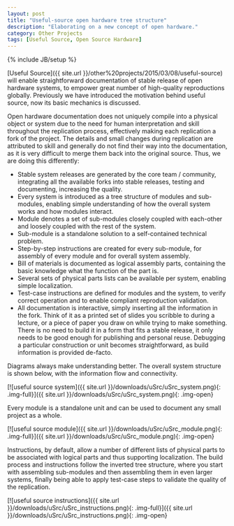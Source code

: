 ```yaml
---
layout: post
title: "Useful-source open hardware tree structure"
description: "Elaborating on a new concept of open hardware."
category: Other Projects 
tags: [Useful Source, Open Source Hardware]
---
```

{% include JB/setup %}

[Useful Source]({{ site.url }}/other%20projects/2015/03/08/useful-source) will enable straightforward documentation of stable release of open hardware systems, to empower great number of high-quality reproductions globally. Previously we have introduced the motivation behind useful source, now its basic mechanics is discussed.

Open hardware documentation does not uniquely compile into a physical object or system due to the need for human interpretation and skill throughout the replication process, effectively making each replication a fork of the project. The details and small changes during replication are attributed to skill and generally do not find their way into the documentation, as it is very difficult to merge them back into the original source. Thus, we are doing this differently:

* Stable system releases are generated by the core team / community, integrating all the available forks into stable releases, testing and documenting, increasing the quality.
* Every system is introduced as a tree structure of modules and sub-modules, enabling simple understanding of how the overall system works and how modules interact.
* Module denotes a set of sub-modules closely coupled with each-other and loosely coupled with the rest of the system.
* Sub-module is a standalone solution to a self-contained technical problem.
* Step-by-step instructions are created for every sub-module, for assembly of every module and for overall system assembly.
* Bill of materials is documented as logical assembly parts, containing the basic knowledge what the function of the part is.
* Several sets of physical parts lists can be available per system, enabling simple localization.
* Test-case instructions are defined for modules and the system, to verify correct operation and to enable compliant reproduction validation.
* All documentation is interactive, simply inserting all the information in the fork. Think of it as a printed set of slides you scribble to during a lecture, or a piece of paper you draw on while trying to make something. There is no need to build it in a form that fits a stable release, it only needs to be good enough for publishing and personal reuse. Debugging a particular construction or unit becomes straightforward, as build information is provided de-facto.
 
 Diagrams always make understanding better. The overall system structure is shown below, with the information flow and connectivity.
 
 [![useful source system]({{ site.url }}/downloads/uSrc/uSrc_system.png){: .img-full}]({{ site.url }}/downloads/uSrc/uSrc_system.png){: .img-open}
 
 Every module is a standalone unit and can be used to document any small project as a whole.
 
 [![useful source module]({{ site.url }}/downloads/uSrc/uSrc_module.png){: .img-full}]({{ site.url }}/downloads/uSrc/uSrc_module.png){: .img-open}
 
Instructions, by default, allow a number of different lists of physical parts to be associated with logical parts and thus supporting localization. The build process and instructions follow the inverted tree structure, where you start with assembling sub-modules and then assembling them in even larger systems, finally being able to apply test-case steps to validate the quality of the replication.
 
 [![useful source instructions]({{ site.url }}/downloads/uSrc/uSrc_instructions.png){: .img-full}]({{ site.url }}/downloads/uSrc/uSrc_instructions.png){: .img-open}
